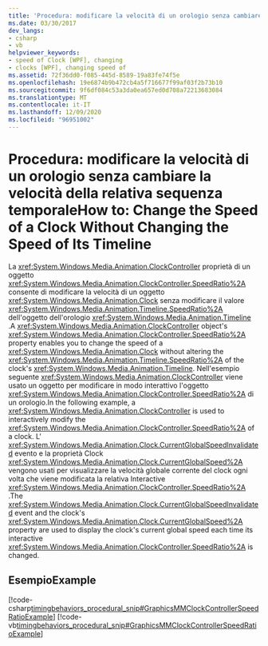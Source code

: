 ```yaml
---
title: 'Procedura: modificare la velocità di un orologio senza cambiare la velocità della relativa sequenza temporale'
ms.date: 03/30/2017
dev_langs:
- csharp
- vb
helpviewer_keywords:
- speed of Clock [WPF], changing
- clocks [WPF], changing speed of
ms.assetid: 72f36dd0-f085-445d-8589-19a83fe74f5e
ms.openlocfilehash: 19e6874b9b472cb4a5f716677f99af03f2b73b10
ms.sourcegitcommit: 9f6df084c53a3da0ea657ed0d708a72213683084
ms.translationtype: MT
ms.contentlocale: it-IT
ms.lasthandoff: 12/09/2020
ms.locfileid: "96951002"
---
```

# <a name="how-to-change-the-speed-of-a-clock-without-changing-the-speed-of-its-timeline"></a><span data-ttu-id="781d5-102">Procedura: modificare la velocità di un orologio senza cambiare la velocità della relativa sequenza temporale</span><span class="sxs-lookup"><span data-stu-id="781d5-102">How to: Change the Speed of a Clock Without Changing the Speed of Its Timeline</span></span>
<span data-ttu-id="781d5-103">La <xref:System.Windows.Media.Animation.ClockController> proprietà di un oggetto <xref:System.Windows.Media.Animation.ClockController.SpeedRatio%2A> consente di modificare la velocità di un oggetto <xref:System.Windows.Media.Animation.Clock> senza modificare il valore <xref:System.Windows.Media.Animation.Timeline.SpeedRatio%2A> dell'oggetto dell'orologio <xref:System.Windows.Media.Animation.Timeline> .</span><span class="sxs-lookup"><span data-stu-id="781d5-103">A <xref:System.Windows.Media.Animation.ClockController> object's <xref:System.Windows.Media.Animation.ClockController.SpeedRatio%2A> property enables you to change the speed of a <xref:System.Windows.Media.Animation.Clock> without altering the <xref:System.Windows.Media.Animation.Timeline.SpeedRatio%2A> of the clock's <xref:System.Windows.Media.Animation.Timeline>.</span></span> <span data-ttu-id="781d5-104">Nell'esempio seguente <xref:System.Windows.Media.Animation.ClockController> viene usato un oggetto per modificare in modo interattivo l'oggetto <xref:System.Windows.Media.Animation.ClockController.SpeedRatio%2A> di un orologio.</span><span class="sxs-lookup"><span data-stu-id="781d5-104">In the following example, a <xref:System.Windows.Media.Animation.ClockController> is used to interactively modify the <xref:System.Windows.Media.Animation.ClockController.SpeedRatio%2A> of a clock.</span></span> <span data-ttu-id="781d5-105">L' <xref:System.Windows.Media.Animation.Clock.CurrentGlobalSpeedInvalidated> evento e la proprietà Clock <xref:System.Windows.Media.Animation.Clock.CurrentGlobalSpeed%2A> vengono usati per visualizzare la velocità globale corrente del clock ogni volta che viene modificata la relativa Interactive <xref:System.Windows.Media.Animation.ClockController.SpeedRatio%2A> .</span><span class="sxs-lookup"><span data-stu-id="781d5-105">The <xref:System.Windows.Media.Animation.Clock.CurrentGlobalSpeedInvalidated> event and the clock's <xref:System.Windows.Media.Animation.Clock.CurrentGlobalSpeed%2A> property are used to display the clock's current global speed each time its interactive <xref:System.Windows.Media.Animation.ClockController.SpeedRatio%2A> is changed.</span></span>  
  
## <a name="example"></a><span data-ttu-id="781d5-106">Esempio</span><span class="sxs-lookup"><span data-stu-id="781d5-106">Example</span></span>  
 [!code-csharp[timingbehaviors_procedural_snip#GraphicsMMClockControllerSpeedRatioExample](~/samples/snippets/csharp/VS_Snippets_Wpf/timingbehaviors_procedural_snip/CSharp/ClockControllerSpeedRatioExample.cs#graphicsmmclockcontrollerspeedratioexample)]
 [!code-vb[timingbehaviors_procedural_snip#GraphicsMMClockControllerSpeedRatioExample](~/samples/snippets/visualbasic/VS_Snippets_Wpf/timingbehaviors_procedural_snip/visualbasic/clockcontrollerspeedratioexample.vb#graphicsmmclockcontrollerspeedratioexample)]
